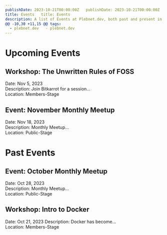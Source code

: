 ```yaml
---
publishDate: 2023-10-21T00:00:00Z	publishDate: 2023-10-21T00:00:00Z
title: Events	title: Events
description: A list of Events at Plebnet.dev, both past and present in Discord.	description: A list of Events at Plebnet.dev, both past and present in Discord.
@@ -10,30 +11,15 @@ tags:
  - plebnet.dev	  - plebnet.dev
---
```



<!-- UPCOMING EVENTS -->	
# Upcoming Events	

## Workshop: The Unwritten Rules of FOSS	
Date: Nov 5, 2023	
Description: Join Bitkarrot for a session...	
Location: Members-Stage	


## Event: November Monthly Meetup	
Date: Nov 18, 2023	
Description: Monthly Meetup...	
Location: Public-Stage	


<!-- PAST EVENTS -->	
# Past Events	


## Event: October Monthly Meetup	
Date: Oct 28, 2023	
Description: Monthly Meetup...	
Location: Public-Stage	


## Workshop: Intro to Docker	
Date: Oct 21, 2023
Description: Docker has become...	
Location: Members-Stage	


